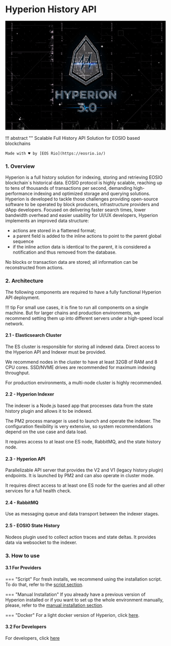 # Hyperion History API

[![Hyperion](img/hype.jpg)](img/hype.jpg)

!!! abstract ""
    Scalable Full History API Solution for EOSIO based blockchains
      
    Made with ♥ by [EOS Rio](https://eosrio.io/)
      

### 1. Overview

Hyperion is a full history solution for indexing, storing and retrieving EOSIO blockchain`s historical data. 
EOSIO protocol is highly scalable, reaching up to tens of thousands of transactions per second, demanding high-performance indexing and optimized storage and querying solutions.
Hyperion is developed to tackle those challenges providing open-source software to be operated by block producers, infrastructure providers and dApp developers.
Focused on delivering faster search times, lower bandwidth overhead and easier usability for UI/UX developers, Hyperion implements an improved data structure:

   - actions are stored in a flattened format;  
   - a parent field is added to the inline actions to point to the parent global sequence
   - if the inline action data is identical to the parent, it is considered a notification and thus removed from the database.
 
No blocks or transaction data are stored; all information can be reconstructed from actions.

### 2. Architecture
The following components are required to have a fully functional Hyperion API deployment.

!!! tip
    For small use cases, it is fine to run all components on a single machine. But for larger chains and production environments, 
    we recommend setting them up into different servers under a high-speed local network.

#### 2.1 - Elasticsearch Cluster
The ES cluster is responsible for storing all indexed data. Direct access to the Hyperion API and Indexer must be provided. 

We recommend nodes in the cluster to have at least 32GB of RAM and 8 CPU cores. SSD/NVME drives are recommended for maximum indexing throughput.

For production environments, a multi-node cluster is highly recommended.

#### 2.2 - Hyperion Indexer
The indexer is a Node.js based app that processes data from the state history plugin and allows it to be indexed. 

The PM2 process manager is used to launch and operate the indexer. The configuration flexibility is very extensive, so system recommendations depend on the use case and data load. 

It requires access to at least one ES node, RabbitMQ, and the state history node.

#### 2.3 - Hyperion API
Parallelizable API server that provides the V2 and V1 (legacy history plugin) endpoints. It is launched by PM2 and can also operate in cluster mode. 

It requires direct access to at least one ES node for the queries and all other services for a full health check.

#### 2.4 - RabbitMQ
Use as messaging queue and data transport between the indexer stages.

#### 2.5 - EOSIO State History
Nodeos plugin used to collect action traces and state deltas. It provides data via websocket to the indexer.

### 3. How to use

#### 3.1 For Providers
=== "Script"
    For fresh installs, we recommend using the installation script. To do that, refer to the [script section](quickstart.md).

=== "Manual Installation"
    If you already have a previous version of Hyperion installed or if you want to set up the whole environment manually, please, 
     refer to the [manual installation section](install.md).
    
=== "Docker"
    For a light docker version of Hyperion, click [here](docker.md).


#### 3.2 For Developers
For developers, click [here](howtouse.md)
